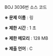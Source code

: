BOJ 3036번 소스 코드

<b>※ 문제 이름</b> : 링

<b>※ 제한 시간</b> : 1 초

<b>※ 제한 메모리</b> : 128 MB

<b>※ 제출 언어</b> : C
